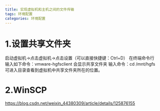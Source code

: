 ```yaml
---
title: 实现虚拟机和主机之间的文件传输
tags: 环境配置
categories: 环境配置
---
```


# 1.设置共享文件夹
启动虚拟机→点击虚拟机→点击设置（可以直接快捷键：Ctrl+D）
  在终端命令行输入如下命令：vmware-hgfsclient
  会显示共享文件夹
  输入命令：cd /mnt/hgfs  可进入目录查看到虚拟机中共享文件夹所在的位置。
# 2.WinSCP

https://blog.csdn.net/weixin_44380309/article/details/125876155